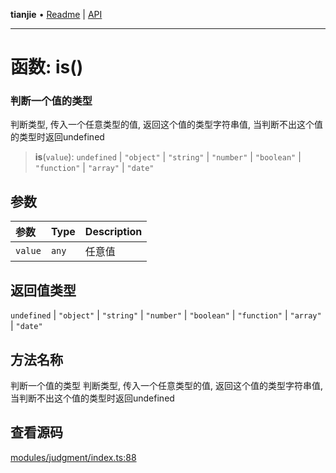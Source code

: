 **tianjie** • [Readme](../README.md) \| [API](../globals.md)

***

# 函数: is()

### 判断一个值的类型
判断类型, 传入一个任意类型的值, 返回这个值的类型字符串值, 当判断不出这个值的类型时返回undefined

<a id="undefined" name="undefined"></a>

> **is**(`value`): `undefined` \| `"object"` \| `"string"` \| `"number"` \| `"boolean"` \| `"function"` \| `"array"` \| `"date"`

## 参数

| 参数 | Type | Description |
| :------ | :------ | :------ |
| `value` | `any` | 任意值 |

## 返回值类型

`undefined` \| `"object"` \| `"string"` \| `"number"` \| `"boolean"` \| `"function"` \| `"array"` \| `"date"`

## 方法名称

判断一个值的类型
判断类型, 传入一个任意类型的值, 返回这个值的类型字符串值, 当判断不出这个值的类型时返回undefined

## 查看源码

[modules/judgment/index.ts:88](https://github.com/hacxy/tianjie/blob/3a3f9f626d27cf04a1fdcea3cadef8bda0e494f2/src/modules/judgment/index.ts#L88)
